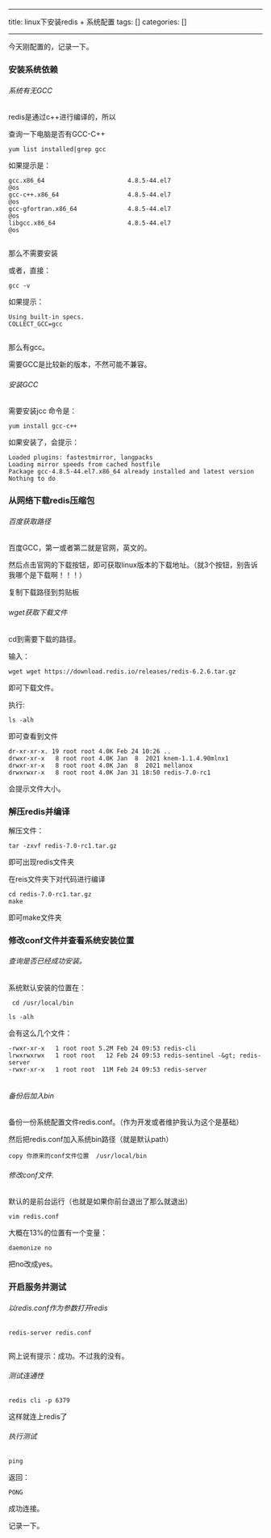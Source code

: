 
--- 
title:  linux下安装redis + 系统配置 
tags: []
categories: [] 

---
今天刚配置的，记录一下。

### 安装系统依赖

###### 系统有无GCC

redis是通过c++进行编译的，所以

查询一下电脑是否有GCC-C++

```
yum list installed|grep gcc

```

如果提示是：

```
gcc.x86_64                       4.8.5-44.el7                          @os
gcc-c++.x86_64                   4.8.5-44.el7                          @os
gcc-gfortran.x86_64              4.8.5-44.el7                          @os
libgcc.x86_64                    4.8.5-44.el7                          @os


```

那么不需要安装

或者，直接：

```
gcc -v

```

如果提示：

```
Using built-in specs.
COLLECT_GCC=gcc


```

那么有gcc。

需要GCC是比较新的版本，不然可能不兼容。

###### 安装GCC

需要安装jcc 命令是：

```
yum install gcc-c++

```

如果安装了，会提示：

```
Loaded plugins: fastestmirror, langpacks
Loading mirror speeds from cached hostfile
Package gcc-4.8.5-44.el7.x86_64 already installed and latest version
Nothing to do

```

### 从网络下载redis压缩包

###### 百度获取路径

百度GCC，第一或者第二就是官网，英文的。

然后点击官网的下载按钮，即可获取linux版本的下载地址。（就3个按钮，别告诉我哪个是下载啊！！！）

复制下载路径到剪贴板

###### wget获取下载文件

cd到需要下载的路径。

输入：

```
wget wget https://download.redis.io/releases/redis-6.2.6.tar.gz

```

即可下载文件。

执行:

```
ls -alh

```

即可查看到文件

```
dr-xr-xr-x. 19 root root 4.0K Feb 24 10:26 ..
drwxr-xr-x   8 root root 4.0K Jan  8  2021 knem-1.1.4.90mlnx1
drwxr-xr-x   8 root root 4.0K Jan  8  2021 mellanox
drwxrwxr-x   8 root root 4.0K Jan 31 18:50 redis-7.0-rc1

```

会提示文件大小。

### 解压redis并编译

解压文件：

```
tar -zxvf redis-7.0-rc1.tar.gz

```

即可出现redis文件夹

在reis文件夹下对代码进行编译

```
cd redis-7.0-rc1.tar.gz
make

```

即可make文件夹

### 修改conf文件并查看系统安装位置

###### 查询是否已经成功安装。

系统默认安装的位置在：

```
 cd /usr/local/bin

ls -alh

```

会有这么几个文件：

```
-rwxr-xr-x   1 root root 5.2M Feb 24 09:53 redis-cli
lrwxrwxrwx   1 root root   12 Feb 24 09:53 redis-sentinel -&gt; redis-server
-rwxr-xr-x   1 root root  11M Feb 24 09:53 redis-server


```

###### 备份后加入bin

备份一份系统配置文件redis.conf。（作为开发或者维护我认为这个是基础）

然后把redis.conf加入系统bin路径（就是默认path）

```
copy 你原来的conf文件位置  /usr/local/bin

```

###### 修改conf文件.

默认的是前台运行（也就是如果你前台退出了那么就退出）

```
vim redis.conf

```

大概在13%的位置有一个变量：

```
daemonize no

```

把no改成yes。

### 开启服务并测试

###### 以redis.conf作为参数打开redis

```
redis-server redis.conf


```

网上说有提示：成功。不过我的没有。

###### 测试连通性

```
redis cli -p 6379

```

这样就连上redis了

###### 执行测试

```
ping

```

返回：

```
PONG

```

成功连接。

记录一下。
